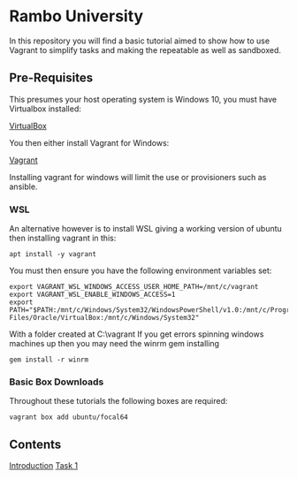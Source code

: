 # Rambo University
In this repository you will find a basic tutorial aimed to show how to use Vagrant to simplify tasks and making the repeatable as well as sandboxed.


## Pre-Requisites
This presumes your host operating system is Windows 10, you must have Virtualbox installed:

[VirtualBox](https://www.virtualbox.org/wiki/Downloads)

You then either install Vagrant for Windows:

[Vagrant](https://www.vagrantup.com/downloads)

Installing vagrant for windows will limit the use or provisioners such as ansible.

### WSL
An alternative however is to install WSL giving a working version of ubuntu then installing vagrant in this:

```
apt install -y vagrant
```

You must then ensure you have the following environment variables set:

```
export VAGRANT_WSL_WINDOWS_ACCESS_USER_HOME_PATH=/mnt/c/vagrant
export VAGRANT_WSL_ENABLE_WINDOWS_ACCESS=1
export PATH="$PATH:/mnt/c/Windows/System32/WindowsPowerShell/v1.0:/mnt/c/Program Files/Oracle/VirtualBox:/mnt/c/Windows/System32"
```

With a folder created at C:\vagrant
If you get errors spinning windows machines up then you may need the winrm gem installing

```
gem install -r winrm
```

### Basic Box Downloads
Throughout these tutorials the following boxes are required:

```
vagrant box add ubuntu/focal64
```

## Contents

[Introduction](introduction/README.md)
[Task 1](task1/README.md)
